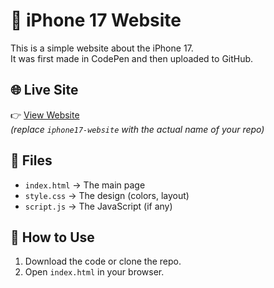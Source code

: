 # 📱 iPhone 17 Website

This is a simple website about the iPhone 17.  
It was first made in CodePen and then uploaded to GitHub.

## 🌐 Live Site
👉 [View Website](https://basheir-tech.github.io/iphone17-website/)  
*(replace `iphone17-website` with the actual name of your repo)*

## 📂 Files
- `index.html` → The main page  
- `style.css` → The design (colors, layout)  
- `script.js` → The JavaScript (if any)

## 🚀 How to Use
1. Download the code or clone the repo.  
2. Open `index.html` in your browser.  

